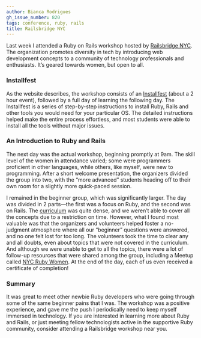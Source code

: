 ```yaml
---
author: Bianca Rodrigues
gh_issue_number: 820
tags: conference, ruby, rails
title: Railsbridge NYC
---
```




Last week I attended a Ruby on Rails workshop hosted by [Railsbridge NYC](https://web.archive.org/web/20130506103440/http://workshops.railsbridge.org/). The organization promotes diversity in tech by introducing web development concepts to a community of technology professionals and enthusiasts. It’s geared towards women, but open to all.

### Installfest

As the website describes, the workshop consists of an [Installfest](http://installfest.railsbridge.org/installfest/installfest) (about a 2 hour event), followed by a full day of learning the following day. The Installfest is a series of step-by-step instructions to install Ruby, Rails and other tools you would need for your particular OS. The detailed instructions helped make the entire process effortless, and most students were able to install all the tools without major issues.

### An Introduction to Ruby and Rails

The next day was the actual workshop, beginning promptly at 9am. The skill level of the women in attendance varied; some were programmers proficient in other languages, while others, like myself, were new to programming. After a short welcome presentation, the organizers divided the group into two, with the “more advanced” students heading off to their own room for a slightly more quick-paced session.

I remained in the beginner group, which was significantly larger. The day was divided in 2 parts—​the first was a focus on Ruby, and the second was on Rails. The [curriculum](http://curriculum.railsbridge.org) was quite dense, and we weren’t able to cover all the concepts due to a restriction on time. However, what I found most valuable was that the organizers and volunteers helped foster a no-judgment atmosphere where all our “beginner” questions were answered, and no one felt lost for too long. The volunteers took the time to clear any and all doubts, even about topics that were not covered in the curriculum. And although we were unable to get to all the topics, there were a lot of follow-up resources that were shared among the group, including a Meetup called [NYC Ruby Women](https://www.meetup.com/NYC-Ruby-Women/). At the end of the day, each of us even received a certificate of completion!

### Summary

It was great to meet other newbie Ruby developers who were going through some of the same beginner pains that I was. The workshop was a positive experience, and gave me the push I periodically need to keep myself immersed in technology. If you are interested in learning more about Ruby and Rails, or just meeting fellow technologists active in the supportive Ruby community, consider attending a Railsbridge workshop near you.


